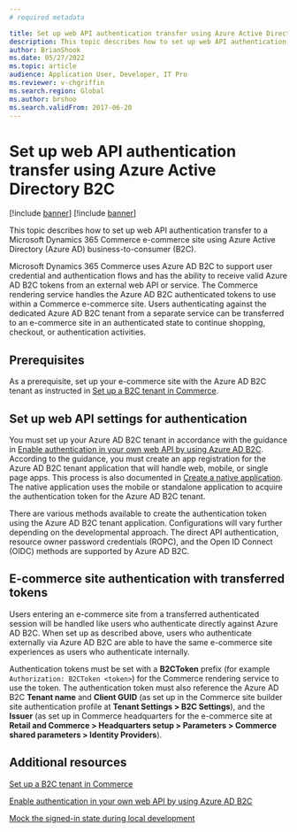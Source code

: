 ```yaml
---
# required metadata

title: Set up web API authentication transfer using Azure Active Directory B2C
description: This topic describes how to set up web API authentication transfer to a Microsoft Dynamics 365 Commerce e-commerce site using Azure Active Directory (Azure AD) business-to-consumer (B2C).
author: BrianShook
ms.date: 05/27/2022
ms.topic: article
audience: Application User, Developer, IT Pro
ms.reviewer: v-chgriffin
ms.search.region: Global
ms.author: brshoo
ms.search.validFrom: 2017-06-20
---
```


# Set up web API authentication transfer using Azure Active Directory B2C

[!include [banner](includes/banner.md)]
[!include [banner](includes/preview-banner.md)]

This topic describes how to set up web API authentication transfer to a Microsoft Dynamics 365 Commerce e-commerce site using Azure Active Directory (Azure AD) business-to-consumer (B2C). 

Microsoft Dynamics 365 Commerce uses Azure AD B2C to support user credential and authentication flows and has the ability to receive valid Azure AD B2C tokens from an external web API or service. The Commerce rendering service handles the Azure AD B2C authenticated tokens to use within a Commerce e-commerce site. Users authenticating against the dedicated Azure AD B2C tenant from a separate service can be transferred to an e-commerce site in an authenticated state to continue shopping, checkout, or authentication activities.

## Prerequisites

As a prerequisite, set up your e-commerce site with the Azure AD B2C tenant as instructed in [Set up a B2C tenant in Commerce](../set-up-b2c-tenant.md).

## Set up web API settings for authentication

You must set up your Azure AD B2C tenant in accordance with the guidance in [Enable authentication in your own web API by using Azure AD B2C](/azure/active-directory-b2c/enable-authentication-web-api). According to the guidance, you must create an app registration for the Azure AD B2C tenant application that will handle web, mobile, or single page apps. This process is also documented in [Create a native application](mock-sign-in.md#create-a-native-application). The native application uses the mobile or standalone application to acquire the authentication token for the Azure AD B2C tenant.

There are various methods available to create the authentication token using the Azure AD B2C tenant application. Configurations will vary further depending on the developmental approach. The direct API authentication, resource owner password credentials (ROPC), and the Open ID Connect (OIDC) methods are supported by Azure AD B2C. 

## E-commerce site authentication with transferred tokens

Users entering an e-commerce site from a transferred authenticated session will be handled like users who authenticate directly against Azure AD B2C. When set up as described above, users who authenticate externally via Azure AD B2C are able to have the same e-commerce site experiences as users who authenticate internally.

Authentication tokens must be set with a **B2CToken** prefix (for example `Authorization: B2CToken <token>`) for the Commerce rendering service to use the token. The authentication token must also reference the Azure AD B2C **Tenant name** and **Client GUID** (as set up in the Commerce site builder site authentication profile at **Tenant Settings \> B2C Settings**), and the **Issuer** (as set up in Commerce headquarters for the e-commerce site at **Retail and Commerce \> Headquarters setup \> Parameters \> Commerce shared parameters \> Identity Providers**). 

## Additional resources

[Set up a B2C tenant in Commerce](../set-up-b2c-tenant.md)

[Enable authentication in your own web API by using Azure AD B2C](/azure/active-directory-b2c/enable-authentication-web-api)

[Mock the signed-in state during local development](mock-sign-in.md)
